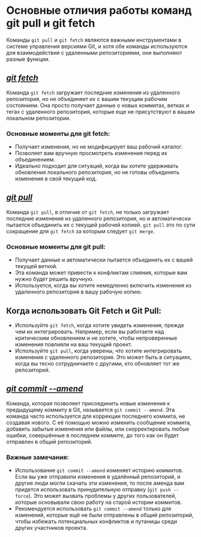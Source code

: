 # **Основные отличия работы команд git pull и git fetch**

Команды `git pull` и `git fetch` являются важными инструментами в системе управления версиями Git, и хотя обе команды используются для взаимодействия с удаленными репозиториями, они выполняют разные функции.

## [_git fetch_](https://git-scm.com/docs/git-fetch)

Команда `git fetch` загружает последние изменения из удаленного репозитория, но не объединяет их с вашим текущим рабочим состоянием. Она просто получает данные о новых коммитах, ветках и тегах с удаленного репозитория, которые еще не присутствуют в вашем локальном репозитории.

### Основные моменты для git fetch:

- Получает изменения, но не модифицирует ваш рабочий каталог.
- Позволяет вам вручную просмотреть изменения перед их объединением.
- Идеально подходит для ситуаций, когда вы хотите удерживать обновления локального репозитория, но не готовы объединять изменения в свой текущий код.

## [_git pull_](https://git-scm.com/docs/git-pull)

Команда `git pull`, в отличие от `git fetch`, не только загружает последние изменения из удаленного репозитория, но и автоматически пытается объединить их с текущей рабочей копией. `git pull` это по сути сокращение для `git fetch` за которым следует `git merge`.

### Основные моменты для git pull:

- Получает данные и автоматически пытается объединить их с вашей текущей веткой.
- Эта команда может привести к конфликтам слияния, которые вам нужно будет решить вручную.
- Используется, когда вы хотите немедленно включить изменения из удаленного репозитория в вашу рабочую копию.

## Когда использовать Git Fetch и Git Pull:

- Используйте `git fetch`, когда хотите увидеть изменения, прежде чем их интегрировать. Например, если вы работаете над критическим обновлением и не хотите, чтобы непроверенные изменения повлияли на ваш текущий проект.
- Используйте `git pull`, когда уверены, что хотите интегрировать изменения с удаленного репозитория. Это может быть в ситуациях, когда вы тесно сотрудничаете с другими, кто обновляет тот же репозиторий.

## _[git commit --amend](https://www.atlassian.com/ru/git/tutorials/rewriting-history)_

Команда, которая позволяет присоединить новые изменения к предыдущему коммиту в Git, называется `git commit --amend`. Эта команда часто используется для коррекции последнего коммита, не создавая нового. С её помощью можно изменить сообщение коммита, добавить забытые изменения или файлы, или скорректировать любые ошибки, совершённые в последнем коммите, до того как он будет отправлен в общий репозиторий.

### Важные замечания:
- Использование `git commit --amend` изменяет историю коммитов. Если вы уже отправили изменения в удалённый репозиторий, и другие люди могли скачать эти изменения, то после аменда вам придется использовать принудительную отправку (`git push --force`). Это может вызвать проблемы у других пользователей, которые основывали свою работу на старой истории коммитов.
- Рекомендуется использовать `git commit --amend` только для изменений, которые ещё не были отправлены в общий репозиторий, чтобы избежать потенциальных конфликтов и путаницы среди других участников проекта.
